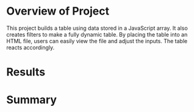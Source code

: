 # Overview of Project
This project builds a table using data stored in a JavaScript array. It also creates filters to make a fully dynamic table. By placing the table into an HTML file, users can easily view the file and adjust the inputs. The table reacts accordingly.
# Results
# Summary
